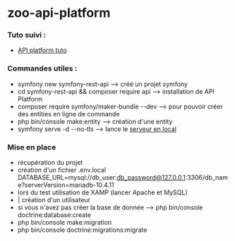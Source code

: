 # zoo-api-platform

### Tuto suivi :
- [API platform tuto](https://www.kaherecode.com/tutorial/developper-une-api-rest-avec-symfony-et-api-platform)

### Commandes utiles :
- symfony new symfony-rest-api --> créé un projet symfony
- cd symfony-rest-api && composer require api --> installation de API Platform
- composer require symfony/maker-bundle --dev --> pour pouvoir créer des entities en ligne de commande
- php bin/console make:entity --> création d'une entity
- symfony serve -d --no-tls --> lance le [serveur en local](http://127.0.0.1:8000)

### Mise en place
- récupération du projet
- création d'un fichier .env.local
DATABASE_URL=mysql://db_user:db_password@127.0.0.1:3306/db_name?serverVersion=mariadb-10.4.11
- lors du test utilisation de XAMP (lancer Apache et MySQL)
- | création d'un utilisateur
- si vous n'avez pas créer la base de donnée --> php bin/console doctrine:database:create
- php bin/console make:migration
- php bin/console doctrine:migrations:migrate

